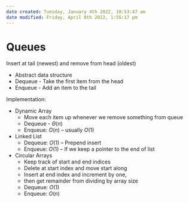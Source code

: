 ```yaml
---
date created: Tuesday, January 4th 2022, 10:53:47 am
date modified: Friday, April 8th 2022, 1:55:17 pm
---
```


# Queues

Insert at tail (newest) and remove from head (oldest)

- Abstract data structure
- Dequeue - Take the first item from the head
- Enqueue - Add an item to the tail

Implementation:

- Dynamic Array
    - Move each item up whenever we remove something from queue
    - Dequeue - $\Theta(n)$
    - Enqueue: $O(n)$ – usually $O(1)$
- Linked List
    - Dequeue: $O(1)$ – Prepend insert
    - Enqueue: $O(1)$ – If we keep a pointer to the end of list
- Circular Arrays
    - Keep track of start and end indices
    - Delete at start index and move start along
    - Insert at end index and increment by one,
    - then get remainder from dividing by array size
    - Dequeue: $O(1)$
    - Enqueue: $O(n)$
